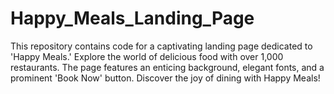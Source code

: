 # Happy_Meals_Landing_Page
This repository contains code for a captivating landing page dedicated to 'Happy Meals.' Explore the world of delicious food with over 1,000 restaurants. The page features an enticing background, elegant fonts, and a prominent 'Book Now' button. Discover the joy of dining with Happy Meals!
